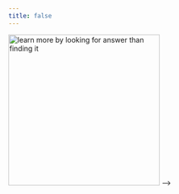 ```yaml
---
title: false
---
```


<!-- # Announcements

Weekly schedule has been moved to it's own page so you can go back in time (so to speak). We are currently on Week 12 so you will see that one to the left. I will also try to get our past weeks up there over the next little bit so you can reveiw if needed.

<img src="https://miro.medium.com/max/803/1*R2a-1b_kZpfS89PCdmMZYw.png" alt="cs50 2019" height="400">  -->

<!-- # Hello, world! -->

<img src="https://www.planbee.com/wp/wp-content/uploads/2019/08/Ed-Quote-Images.002-1-1024x550.jpeg" alt="learn more by looking for answer than finding it" height="300"> -->
<!-- 
<!-- ## Schedule for week of 11/11/19 - Con't with [Chapter 3](curriculum/3)

  |       |Class                  |Homework   |
  |-------|---------              |---------  |
  |**Mon**|File manipulation; Images |Edpuzzle on Images will be up for HW by end of school            |
  |**Tue**|Con't Images |            |
  |**Wed**|               |            |
  |**Thu**|               |            |
  |**Fri**|               |            |

**Looking forward:** 

  - *Anything not completed in class becomes homework*
    - *HW Assignments not submitted by class time next day will be late and you will not get points*
  - *PSETs not turned in will be counted off 5 points/percent each day they are late*
  - *Labs will be included in the Quizzes Category and graded as such*
    - *Links to all the labs can be found under the [Curriculum](/curriculum/index.md) page*

<!-- This is CS50 AP, Harvard University's introduction to the intellectual enterprises of computer science and the art of programming for students in high school, which satisfies the College Board's AP CS Principles curriculum framework.

<iframe src="https://www.youtube.com/embed/tZxLMIk_SaY?playlist=GAB6Gm7pTTA"></iframe> -->
